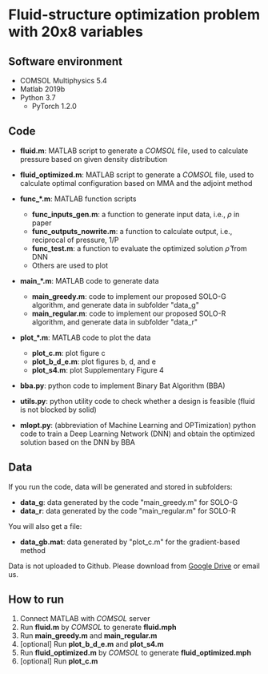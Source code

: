 # Fluid-structure optimization problem with 20x8 variables


## Software environment
* COMSOL Multiphysics 5.4
* Matlab 2019b
* Python 3.7
  * PyTorch 1.2.0

## Code
* <strong>fluid.m</strong>: MATLAB script to generate a _COMSOL_ file, used to calculate pressure based on given density distribution
* <strong>fluid_optimized.m</strong>: MATLAB script to generate a _COMSOL_ file, used to calculate optimal configuration based on MMA and the adjoint method

* <strong>func_*.m</strong>: MATLAB function scripts
	* <strong>func_inputs_gen.m</strong>: a function to generate input data, i.e., $\rho$ in paper
	* <strong>func_outputs_nowrite.m</strong>: a function to calculate output, i.e., reciprocal of pressure, 1/P
	* <strong>func_test.m</strong>: a function to evaluate the optimized solution $\hat{\rho}$ from DNN
	* Others are used to plot
  
* <strong>main_*.m</strong>: MATLAB code to generate data
  	* <strong>main_greedy.m</strong>: code to implement our proposed SOLO-G algorithm, and generate data in subfolder "data_g"
	* <strong>main_regular.m</strong>: code to implement our proposed SOLO-R algorithm, and generate data in subfolder "data_r"

* <strong>plot_*.m</strong>: MATLAB code to plot the data
	* <strong>plot_c.m</strong>: plot figure c
	* <strong>plot_b_d_e.m</strong>: plot figures b, d, and e
	* <strong>plot_s4.m</strong>: plot Supplementary Figure 4
  
* <strong>bba.py</strong>: python code to implement Binary Bat Algorithm (BBA)
  
* <strong>utils.py</strong>: python utility code to check whether a design is feasible (fluid is not blocked by solid)

* <strong>mlopt.py</strong>: (abbreviation of Machine Learning and OPTimization) python code to train a Deep Learning Network (DNN) and obtain the optimized solution based on the DNN by BBA

## Data
If you run the code, data will be generated and stored in subfolders:
* <strong>data_g</strong>: data generated by the code "main_greedy.m" for SOLO-G
* <strong>data_r</strong>: data generated by the code "main_regular.m" for SOLO-R
  
You will also get a file:
* <strong>data_gb.mat</strong>: data generated by "plot_c.m" for the gradient-based method

Data is not uploaded to Github. Please download from [Google Drive](https://drive.google.com/drive/folders/1f6Xrd9e-RAUsh9vqIqUXbEw8F1_2Qg_5?usp=sharing) or email us.

## How to run
1. Connect MATLAB with _COMSOL_ server
2. Run __fluid.m__ by _COMSOL_ to generate __fluid.mph__
3. Run __main_greedy.m__ and __main_regular.m__
4. [optional] Run __plot_b_d_e.m__ and __plot_s4.m__
5. Run __fluid_optimized.m__ by _COMSOL_ to generate __fluid_optimized.mph__
6. [optional] Run __plot_c.m__
